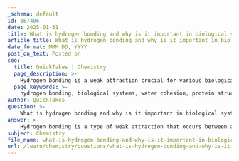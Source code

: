 ```yaml
---
_schema: default
id: 167406
date: 2025-01-31
title: What is hydrogen bonding and why is it important in biological systems?
article_title: What is hydrogen bonding and why is it important in biological systems?
date_format: MMM DD, YYYY
post_on_text: Posted on
seo:
  title: QuickTakes | Chemistry
  page_description: >-
    Hydrogen bonding is a weak attraction crucial for various biological systems, influencing water properties, protein stability, nucleic acid structure, and facilitating biochemical reactions.
  page_keywords: >-
    hydrogen bonding, biological systems, water cohesion, protein structure, nucleic acids, DNA stability, solvation, biochemical reactions, molecular interactions
author: QuickTakes
question: >-
    What is hydrogen bonding and why is it important in biological systems?
answer: >-
    Hydrogen bonding is a type of weak attraction that occurs between a hydrogen atom covalently bonded to an electronegative atom (such as oxygen or nitrogen) and another electronegative atom. This interaction is crucial in various biological systems for several reasons:\n\n### Importance of Hydrogen Bonding in Biological Systems\n\n1. **Cohesion and Adhesion in Water**:\n   - Hydrogen bonds are responsible for the cohesion of water molecules, which is vital for maintaining the structure of water as a liquid. This property allows water to have a high boiling point and surface tension, making it an excellent solvent for biological reactions.\n   - The cohesive nature of water enables it to transport nutrients and waste products in biological organisms, particularly in plants where water moves through xylem vessels.\n\n2. **Structural Stability in Proteins**:\n   - In proteins, hydrogen bonds are essential for the formation of secondary structures, such as alpha helices and beta-pleated sheets. \n   - For example, in an alpha helix, hydrogen bonds form between the carbonyl oxygen (C=O) of one amino acid and the amide hydrogen (N-H) of another amino acid that is typically four residues down the chain. This bonding creates a stable, coiled structure.\n   - In beta-pleated sheets, hydrogen bonds stabilize the sheet-like structure by forming between carbonyl oxygens and amide hydrogens of adjacent strands.\n\n3. **Stability of Nucleic Acids**:\n   - Hydrogen bonding is critical in the structure of nucleic acids, such as DNA and RNA. The specific pairing of nitrogenous bases (adenine with thymine and guanine with cytosine) is facilitated by hydrogen bonds, which help maintain the double helical structure of DNA.\n   - These base pairs are essential for the accurate replication and transcription of genetic information, ensuring the stability and integrity of the genetic code.\n\n4. **Solvation and Biological Reactions**:\n   - Hydrogen bonds contribute to the solvent properties of water, allowing it to dissolve ionic compounds and polar molecules. This solvation process is crucial for the transport of ions and molecules in biological systems, facilitating essential reactions and processes.\n   - The ability of water to form hydrogen bonds also contributes to its high specific heat capacity, which helps regulate temperature in living organisms.\n\nIn summary, hydrogen bonding is fundamental to the cohesion of water, the structural integrity of proteins and nucleic acids, and the solvent properties of biological systems. These interactions are vital for maintaining life and enabling biochemical processes.
subject: Chemistry
file_name: what-is-hydrogen-bonding-and-why-is-it-important-in-biological-systems.md
url: /learn/chemistry/questions/what-is-hydrogen-bonding-and-why-is-it-important-in-biological-systems
---
```


&nbsp;